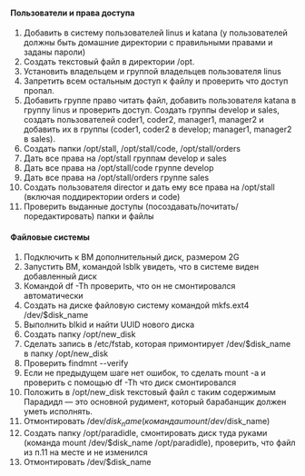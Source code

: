 #### Пользователи и права доступа
1) Добавить в систему пользователей linus и katana (у пользователей должны быть домашние директории с правильными правами и заданы пароли)
2) Создать текстовый файл в директории /opt.
3) Установить владельцем и группой владельцев пользователя linus
4) Запретить всем остальным доступ к файлу и проверить что доступ пропал.
5) Добавить группе право читать файл, добавить пользователя katana в группу linus и проверить доступ.
Создать группы develop и sales, создать пользователей coder1, coder2, manager1, manager2 и добавить их в группы (coder1, coder2 в develop; manager1, manager2 в sales).
6) Создать папки /opt/stall, /opt/stall/code, /opt/stall/orders
7) Дать все права на /opt/stall группам develop и sales
8) Дать все права на /opt/stall/code группе develop
9) Дать все права на /opt/stall/orders группе sales
10) Создать пользователя director и дать ему все права на /opt/stall (включая поддиректории orders и code)
11) Проверить выданные доступы (посоздавать/почитать/поредактировать) папки и файлы

#### Файловые системы
1) Подключить к ВМ дополнительный диск, размером 2G
2) Запустить ВМ, командой lsblk увидеть, что в системе виден добавленный диск
3) Командой df -Th проверить, что он не смонтировался автоматически
4) Создать на диске файловую систему командой mkfs.ext4 /dev/$disk_name
5) Выполнить blkid и найти UUID нового диска
6) Создать папку /opt/new_disk
7) Сделать запись в /etc/fstab, которая примонтирует /dev/$disk_name в папку /opt/new_disk
8) Проверить findmnt --verify
9) Если не предыдущем шаге нет ошибок, то сделать mount -a и проверить с помощью df -Th что диск смонтировался
10) Положить в /opt/new_disk текстовый файл с таким содержимым
  Парадидл — это основной рудимент, который барабанщик должен уметь исполнять.
11) Отмонтировать /dev/$disk_name (команда umount /dev/$disk_name)
12) Создать папку /opt/paradidle, смонтировать диск туда руками (команда mount /dev/$disk_name /opt/paradidle), проверить, что файл из п.11 на месте и не изменился
13) Отмонтировать /dev/$disk_name
